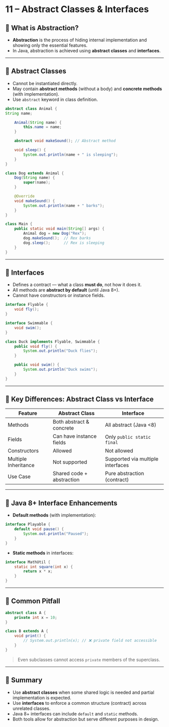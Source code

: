 # 11 – Abstract Classes & Interfaces

## 🧠 What is Abstraction?

- **Abstraction** is the process of hiding internal implementation and showing only the essential features.
- In Java, abstraction is achieved using **abstract classes** and **interfaces**.

---

## 🔹 Abstract Classes

- Cannot be instantiated directly.
- May contain **abstract methods** (without a body) and **concrete methods** (with implementation).
- Use `abstract` keyword in class definition.

```java
abstract class Animal {
String name;

    Animal(String name) {
        this.name = name;
    }

    abstract void makeSound(); // Abstract method

    void sleep() {
        System.out.println(name + " is sleeping");
    }
}

class Dog extends Animal {
    Dog(String name) {
        super(name);
    }

    @Override
    void makeSound() {
        System.out.println(name + " barks");
    }
}

class Main {
    public static void main(String[] args) {
        Animal dog = new Dog("Rex");
        dog.makeSound();  // Rex barks
        dog.sleep();      // Rex is sleeping
    }
}
```
---

## 🔹 Interfaces

- Defines a contract — what a class **must do**, not how it does it.
- All methods are **abstract by default** (until Java 8+).
- Cannot have constructors or instance fields.

```java
interface Flyable {
    void fly();
}

interface Swimmable {
    void swim();
}

class Duck implements Flyable, Swimmable {
    public void fly() {
        System.out.println("Duck flies");
    }

    public void swim() {
        System.out.println("Duck swims");
    }
}
```
---

## 🧠 Key Differences: Abstract Class vs Interface

| Feature               | Abstract Class           | Interface                     |
|-----------------------|--------------------------|-------------------------------|
| Methods               | Both abstract & concrete | All abstract (Java <8)        |
| Fields                | Can have instance fields | Only `public static final`    |
| Constructors          | Allowed                  | Not allowed                   |
| Multiple Inheritance  | Not supported            | Supported via multiple interfaces |
| Use Case              | Shared code + abstraction| Pure abstraction (contract)   |

---

## 🧩 Java 8+ Interface Enhancements

- **Default methods** (with implementation):

```java
interface Playable {
    default void pause() {
        System.out.println("Paused");
    }
}
```
- **Static methods** in interfaces:

```java
interface MathUtil {
    static int square(int x) {
        return x * x;
    }
}
```
---

## 🚫 Common Pitfall

```java
abstract class A {
    private int x = 10;
}

class B extends A {
    void print() {
        // System.out.println(x); // ❌ private field not accessible
    }
}
```
> Even subclasses cannot access `private` members of the superclass.

---

## 🧠 Summary

- Use **abstract classes** when some shared logic is needed and partial implementation is expected.
- Use **interfaces** to enforce a common structure (contract) across unrelated classes.
- Java 8+ interfaces can include `default` and `static` methods.
- Both tools allow for abstraction but serve different purposes in design.
